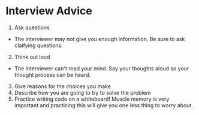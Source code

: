 # Interview Advice
1. Ask questions
  * The interviewer may not give you enough information. Be sure to ask claifying questions.
2. Think out loud
  * The interviewer can't read your mind. Say your thoughts aloud so your thought process can be heard.
3. Give reasons for the choices you make
4. Describe how you are going to try to solve the problem
5. Practice writing code on a whiteboard! Muscle memory is very important and practicing this will give you one less thing to worry about.
